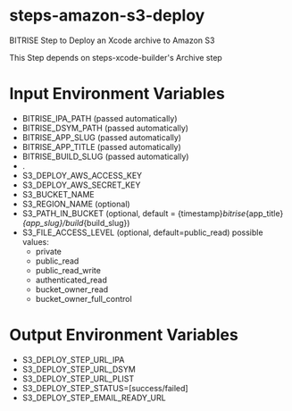 steps-amazon-s3-deploy
======================

BITRISE Step to Deploy an Xcode archive to Amazon S3

This Step depends on steps-xcode-builder's Archive step

# Input Environment Variables
- BITRISE_IPA_PATH			(passed automatically)
- BITRISE_DSYM_PATH		(passed automatically)
- BITRISE_APP_SLUG			(passed automatically)
- BITRISE_APP_TITLE		(passed automatically)
- BITRISE_BUILD_SLUG		(passed automatically)
- .
- S3_DEPLOY_AWS_ACCESS_KEY
- S3_DEPLOY_AWS_SECRET_KEY
- S3_BUCKET_NAME
- S3_REGION_NAME			(optional)
- S3_PATH_IN_BUCKET			(optional, default = {timestamp}_bitrise_{app_title}_{app_slug}/build_{build_slug})
- S3_FILE_ACCESS_LEVEL		(optional, default=public_read) possible values: 
  * private
  * public_read
  * public_read_write
  * authenticated_read
  * bucket_owner_read
  * bucket_owner_full_control

# Output Environment Variables
- S3_DEPLOY_STEP_URL_IPA
- S3_DEPLOY_STEP_URL_DSYM
- S3_DEPLOY_STEP_URL_PLIST
- S3_DEPLOY_STEP_STATUS=[success/failed]
- S3_DEPLOY_STEP_EMAIL_READY_URL
